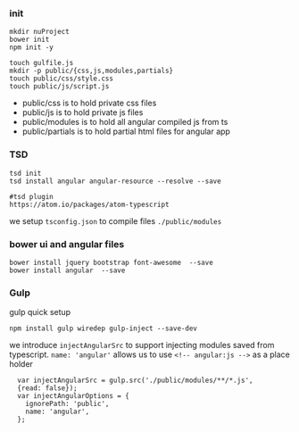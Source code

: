 ### init
```
mkdir nuProject
bower init
npm init -y

touch gulfile.js
mkdir -p public/{css,js,modules,partials}
touch public/css/style.css
touch public/js/script.js
```

- public/css is to hold private css files
- public/js is to hold private js files
- public/modules is to hold all angular compiled js from ts
- public/partials is to hold partial html files for angular app

### TSD
```
tsd init
tsd install angular angular-resource --resolve --save

#tsd plugin
https://atom.io/packages/atom-typescript
```

we setup `tsconfig.json` to compile files `./public/modules`

### bower ui and angular files
```
bower install jquery bootstrap font-awesome  --save
bower install angular  --save
```

### Gulp
gulp quick setup
```
npm install gulp wiredep gulp-inject --save-dev
```

we introduce `injectAngularSrc` to support injecting modules saved from typescript.
`name: 'angular'` allows us to use `<!-- angular:js -->` as a place holder

```JS
  var injectAngularSrc = gulp.src('./public/modules/**/*.js',
  {read: false});
  var injectAngularOptions = {
    ignorePath: 'public',
    name: 'angular',
  };
```
